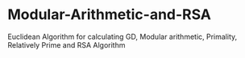 # Modular-Arithmetic-and-RSA
Euclidean Algorithm for calculating GD, Modular arithmetic, Primality, Relatively Prime and RSA Algorithm 

